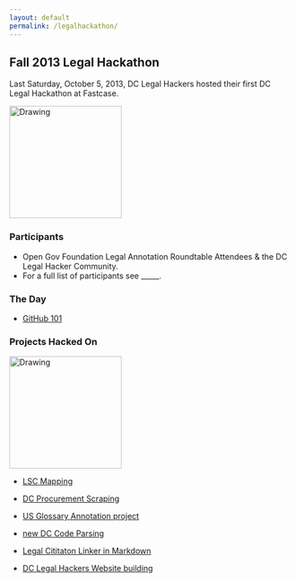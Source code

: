 ```yaml
---
layout: default
permalink: /legalhackathon/
---
```



## Fall 2013 Legal Hackathon 

Last Saturday, October 5, 2013, DC Legal Hackers hosted their first DC Legal Hackathon at Fastcase. 

<img src="http://24.media.tumblr.com/573ef5b8b1e9a76305d2d8a9cbad478d/tumblr_muexg6SkcN1s13242o5_1280.jpg" alt="Drawing" style="width: 200px;"/>

### Participants 

* Open Gov Foundation Legal Annotation Roundtable Attendees & the DC Legal Hacker Community. 
* For a full list of participants see _____. 

### The Day

* [GitHub 101](https://github.com/dclegalhackers/dclegalhackathon/blob/master/GitHub101.md)

### Projects Hacked On 

<img src="https://pbs.twimg.com/media/BV1000XIQAADHvo.jpg" alt="Drawing" style="width: 200px;"/>

* [LSC Mapping](https://github.com/LegalServicesCorporation/LSC-Mapping/blob/master/README.md)

* [DC Procurement Scraping](https://github.com/vzvenyach/dc-contracts)

* [US Glossary Annotation project](https://github.com/unitedstates/glossary)


* [new DC Code Parsing](https://github.com/openlawdc/dc-decoded)

* [Legal Cititaton Linker in Markdown](https://github.com/adelevie/citation-linker)

* [DC Legal Hackers Website building](https://github.com/dclegalhackers/dclegalhackers.github.io)


